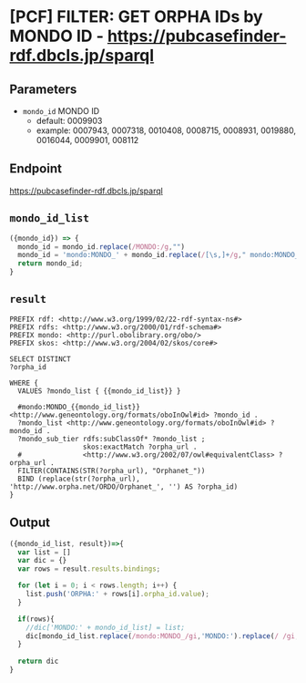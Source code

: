 # [PCF] FILTER: GET ORPHA IDs by MONDO ID - https://pubcasefinder-rdf.dbcls.jp/sparql
## Parameters
* `mondo_id` MONDO ID
  * default: 0009903
  * example: 0007943, 0007318, 0010408, 0008715, 0008931, 0019880, 0016044, 0009901, 008112

## Endpoint
https://pubcasefinder-rdf.dbcls.jp/sparql

## `mondo_id_list`
```javascript
({mondo_id}) => {
  mondo_id = mondo_id.replace(/MONDO:/g,"")
  mondo_id = 'mondo:MONDO_' + mondo_id.replace(/[\s,]+/g," mondo:MONDO_")
  return mondo_id;
}
```

## `result` 
```sparql
PREFIX rdf: <http://www.w3.org/1999/02/22-rdf-syntax-ns#>
PREFIX rdfs: <http://www.w3.org/2000/01/rdf-schema#>
PREFIX mondo: <http://purl.obolibrary.org/obo/>
PREFIX skos: <http://www.w3.org/2004/02/skos/core#>

SELECT DISTINCT 
?orpha_id

WHERE {
  VALUES ?mondo_list { {{mondo_id_list}} }
  
  #mondo:MONDO_{{mondo_id_list}} <http://www.geneontology.org/formats/oboInOwl#id> ?mondo_id .
  ?mondo_list <http://www.geneontology.org/formats/oboInOwl#id> ?mondo_id .
  ?mondo_sub_tier rdfs:subClassOf* ?mondo_list ;
                  skos:exactMatch ?orpha_url .
  #               <http://www.w3.org/2002/07/owl#equivalentClass> ?orpha_url .
  FILTER(CONTAINS(STR(?orpha_url), "Orphanet_"))  
  BIND (replace(str(?orpha_url), 'http://www.orpha.net/ORDO/Orphanet_', '') AS ?orpha_id)
}
```

## Output
```javascript
({mondo_id_list, result})=>{ 
  var list = []
  var dic = {}
  var rows = result.results.bindings;

  for (let i = 0; i < rows.length; i++) {
    list.push('ORPHA:' + rows[i].orpha_id.value);
  }

  if(rows){
    //dic['MONDO:' + mondo_id_list] = list;
    dic[mondo_id_list.replace(/mondo:MONDO_/gi,'MONDO:').replace(/ /gi,'|')] = list;
  }
  
  return dic
}